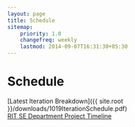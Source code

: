 ```yaml
---
layout: page
title: Schedule
sitemap:
    priority: 1.0
    changefreq: weekly
    lastmod: 2014-09-07T16:31:30+05:30
---
```

# Schedule
[Latest Iteration Breakdown]({{ site.root }}/downloads/1019IterationSchedule.pdf)<br>
[RIT SE Department Project Timeline](http://www.se.rit.edu/~swen-561/CourseInformation/ProjectTimeline-FallSpring.html)